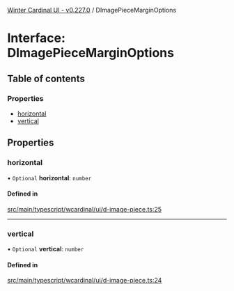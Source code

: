 [Winter Cardinal UI - v0.227.0](../index.md) / DImagePieceMarginOptions

# Interface: DImagePieceMarginOptions

## Table of contents

### Properties

- [horizontal](DImagePieceMarginOptions.md#horizontal)
- [vertical](DImagePieceMarginOptions.md#vertical)

## Properties

### horizontal

• `Optional` **horizontal**: `number`

#### Defined in

[src/main/typescript/wcardinal/ui/d-image-piece.ts:25](https://github.com/winter-cardinal/winter-cardinal-ui/blob/v0.227.0/src/main/typescript/wcardinal/ui/d-image-piece.ts#L25)

___

### vertical

• `Optional` **vertical**: `number`

#### Defined in

[src/main/typescript/wcardinal/ui/d-image-piece.ts:24](https://github.com/winter-cardinal/winter-cardinal-ui/blob/v0.227.0/src/main/typescript/wcardinal/ui/d-image-piece.ts#L24)
